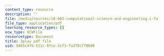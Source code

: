 ```yaml
---
content_type: resource
description: ''
file: /media/courses/18-085-computational-science-and-engineering-i-fall-2008/9d05c4fb511c97ce3cf3fa379c7f0b80_9iJryWzLDIw.pdf
file_type: application/pdf
learning_resource_types: []
ocw_type: OCWFile
resourcetype: Document
title: 3play pdf file
uid: 9d05c4fb-511c-97ce-3cf3-fa379c7f0b80
---
```

